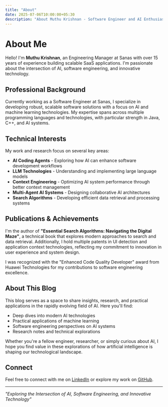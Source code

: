 ```yaml
---
title: "About"
date: 2025-07-06T10:00:00+05:30
description: "About Muthu Krishnan - Software Engineer and AI Enthusiast"
---
```


# About Me

Hello! I'm **Muthu Krishnan**, an Engineering Manager at Sanas with over 15 years of experience building scalable SaaS applications. I'm passionate about the intersection of AI, software engineering, and innovative technology.

## Professional Background

Currently working as a Software Engineer at Sanas, I specialize in developing robust, scalable software solutions with a focus on AI and machine learning technologies. My expertise spans across multiple programming languages and technologies, with particular strength in Java, C++, and AI systems.

## Technical Interests

My work and research focus on several key areas:

- **AI Coding Agents** - Exploring how AI can enhance software development workflows
- **LLM Technologies** - Understanding and implementing large language models
- **Context Engineering** - Optimizing AI system performance through better context management
- **Multi-Agent AI Systems** - Designing collaborative AI architectures
- **Search Algorithms** - Developing efficient data retrieval and processing systems

## Publications & Achievements

I'm the author of **"Essential Search Algorithms: Navigating the Digital Maze"**, a technical book that explores modern approaches to search and data retrieval. Additionally, I hold multiple patents in UI detection and application context technologies, reflecting my commitment to innovation in user experience and system design.

I was recognized with the "Enhanced Code Quality Developer" award from Huawei Technologies for my contributions to software engineering excellence.

## About This Blog

This blog serves as a space to share insights, research, and practical applications in the rapidly evolving field of AI. Here you'll find:

- Deep dives into modern AI technologies
- Practical applications of machine learning
- Software engineering perspectives on AI systems
- Research notes and technical explorations

Whether you're a fellow engineer, researcher, or simply curious about AI, I hope you find value in these explorations of how artificial intelligence is shaping our technological landscape.

## Connect

Feel free to connect with me on [LinkedIn](https://linkedin.com/in/krimuthu/) or explore my work on [GitHub](https://github.com/muthuspark/).

---

*"Exploring the Intersection of AI, Software Engineering, and Innovative Technology"*